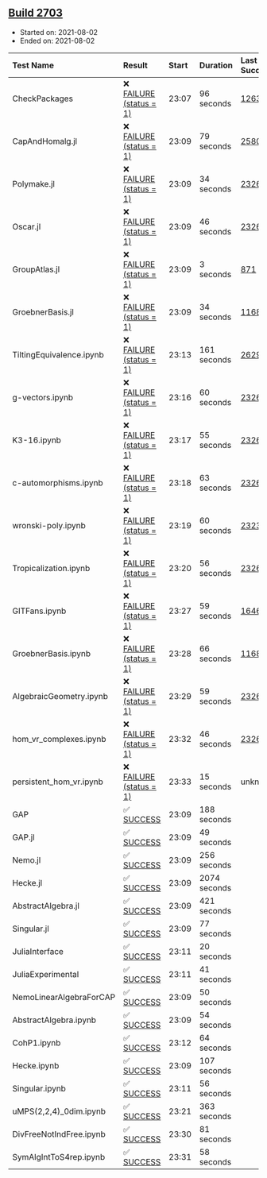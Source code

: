 ## [Build 2703](https://oscarci.mathematik.uni-kl.de/job/oscar-stable/2703/)

* Started on: 2021-08-02
* Ended on: 2021-08-02

| Test Name    | Result | Start | Duration | Last Success | First Failure |
|:-------------|:-------|:------|:---------|:-------------|:--------------|
| CheckPackages | ❌ [FAILURE (status = 1)](https://oscarci.mathematik.uni-kl.de/job/oscar-stable/2703/artifact/logs/build-2703/CheckPackages.log) | 23:07 | 96 seconds | [1263](https://oscarci.mathematik.uni-kl.de/job/oscar-stable/1263/) | [1264](https://oscarci.mathematik.uni-kl.de/job/oscar-stable/1264/) |
| CapAndHomalg.jl | ❌ [FAILURE (status = 1)](https://oscarci.mathematik.uni-kl.de/job/oscar-stable/2703/artifact/logs/build-2703/CapAndHomalg.jl.log) | 23:09 | 79 seconds | [2580](https://oscarci.mathematik.uni-kl.de/job/oscar-stable/2580/) | [2581](https://oscarci.mathematik.uni-kl.de/job/oscar-stable/2581/) |
| Polymake.jl | ❌ [FAILURE (status = 1)](https://oscarci.mathematik.uni-kl.de/job/oscar-stable/2703/artifact/logs/build-2703/Polymake.jl.log) | 23:09 | 34 seconds | [2326](https://oscarci.mathematik.uni-kl.de/job/oscar-stable/2326/) | [2327](https://oscarci.mathematik.uni-kl.de/job/oscar-stable/2327/) |
| Oscar.jl | ❌ [FAILURE (status = 1)](https://oscarci.mathematik.uni-kl.de/job/oscar-stable/2703/artifact/logs/build-2703/Oscar.jl.log) | 23:09 | 46 seconds | [2326](https://oscarci.mathematik.uni-kl.de/job/oscar-stable/2326/) | [2327](https://oscarci.mathematik.uni-kl.de/job/oscar-stable/2327/) |
| GroupAtlas.jl | ❌ [FAILURE (status = 1)](https://oscarci.mathematik.uni-kl.de/job/oscar-stable/2703/artifact/logs/build-2703/GroupAtlas.jl.log) | 23:09 | 3 seconds | [871](https://oscarci.mathematik.uni-kl.de/job/oscar-stable/871/) | [872](https://oscarci.mathematik.uni-kl.de/job/oscar-stable/872/) |
| GroebnerBasis.jl | ❌ [FAILURE (status = 1)](https://oscarci.mathematik.uni-kl.de/job/oscar-stable/2703/artifact/logs/build-2703/GroebnerBasis.jl.log) | 23:09 | 34 seconds | [1168](https://oscarci.mathematik.uni-kl.de/job/oscar-stable/1168/) | [1169](https://oscarci.mathematik.uni-kl.de/job/oscar-stable/1169/) |
| TiltingEquivalence.ipynb | ❌ [FAILURE (status = 1)](https://oscarci.mathematik.uni-kl.de/job/oscar-stable/2703/artifact/logs/build-2703/TiltingEquivalence.ipynb.log) | 23:13 | 161 seconds | [2629](https://oscarci.mathematik.uni-kl.de/job/oscar-stable/2629/) | [2630](https://oscarci.mathematik.uni-kl.de/job/oscar-stable/2630/) |
| g-vectors.ipynb | ❌ [FAILURE (status = 1)](https://oscarci.mathematik.uni-kl.de/job/oscar-stable/2703/artifact/logs/build-2703/g-vectors.ipynb.log) | 23:16 | 60 seconds | [2326](https://oscarci.mathematik.uni-kl.de/job/oscar-stable/2326/) | [2327](https://oscarci.mathematik.uni-kl.de/job/oscar-stable/2327/) |
| K3-16.ipynb | ❌ [FAILURE (status = 1)](https://oscarci.mathematik.uni-kl.de/job/oscar-stable/2703/artifact/logs/build-2703/K3-16.ipynb.log) | 23:17 | 55 seconds | [2326](https://oscarci.mathematik.uni-kl.de/job/oscar-stable/2326/) | [2327](https://oscarci.mathematik.uni-kl.de/job/oscar-stable/2327/) |
| c-automorphisms.ipynb | ❌ [FAILURE (status = 1)](https://oscarci.mathematik.uni-kl.de/job/oscar-stable/2703/artifact/logs/build-2703/c-automorphisms.ipynb.log) | 23:18 | 63 seconds | [2326](https://oscarci.mathematik.uni-kl.de/job/oscar-stable/2326/) | [2327](https://oscarci.mathematik.uni-kl.de/job/oscar-stable/2327/) |
| wronski-poly.ipynb | ❌ [FAILURE (status = 1)](https://oscarci.mathematik.uni-kl.de/job/oscar-stable/2703/artifact/logs/build-2703/wronski-poly.ipynb.log) | 23:19 | 60 seconds | [2323](https://oscarci.mathematik.uni-kl.de/job/oscar-stable/2323/) | [2324](https://oscarci.mathematik.uni-kl.de/job/oscar-stable/2324/) |
| Tropicalization.ipynb | ❌ [FAILURE (status = 1)](https://oscarci.mathematik.uni-kl.de/job/oscar-stable/2703/artifact/logs/build-2703/Tropicalization.ipynb.log) | 23:20 | 56 seconds | [2326](https://oscarci.mathematik.uni-kl.de/job/oscar-stable/2326/) | [2327](https://oscarci.mathematik.uni-kl.de/job/oscar-stable/2327/) |
| GITFans.ipynb | ❌ [FAILURE (status = 1)](https://oscarci.mathematik.uni-kl.de/job/oscar-stable/2703/artifact/logs/build-2703/GITFans.ipynb.log) | 23:27 | 59 seconds | [1646](https://oscarci.mathematik.uni-kl.de/job/oscar-stable/1646/) | [1647](https://oscarci.mathematik.uni-kl.de/job/oscar-stable/1647/) |
| GroebnerBasis.ipynb | ❌ [FAILURE (status = 1)](https://oscarci.mathematik.uni-kl.de/job/oscar-stable/2703/artifact/logs/build-2703/GroebnerBasis.ipynb.log) | 23:28 | 66 seconds | [1168](https://oscarci.mathematik.uni-kl.de/job/oscar-stable/1168/) | [1169](https://oscarci.mathematik.uni-kl.de/job/oscar-stable/1169/) |
| AlgebraicGeometry.ipynb | ❌ [FAILURE (status = 1)](https://oscarci.mathematik.uni-kl.de/job/oscar-stable/2703/artifact/logs/build-2703/AlgebraicGeometry.ipynb.log) | 23:29 | 59 seconds | [2326](https://oscarci.mathematik.uni-kl.de/job/oscar-stable/2326/) | [2327](https://oscarci.mathematik.uni-kl.de/job/oscar-stable/2327/) |
| hom_vr_complexes.ipynb | ❌ [FAILURE (status = 1)](https://oscarci.mathematik.uni-kl.de/job/oscar-stable/2703/artifact/logs/build-2703/hom_vr_complexes.ipynb.log) | 23:32 | 46 seconds | [2326](https://oscarci.mathematik.uni-kl.de/job/oscar-stable/2326/) | [2327](https://oscarci.mathematik.uni-kl.de/job/oscar-stable/2327/) |
| persistent_hom_vr.ipynb | ❌ [FAILURE (status = 1)](https://oscarci.mathematik.uni-kl.de/job/oscar-stable/2703/artifact/logs/build-2703/persistent_hom_vr.ipynb.log) | 23:33 | 15 seconds | unknown | unknown |
| GAP | ✅ [SUCCESS](https://oscarci.mathematik.uni-kl.de/job/oscar-stable/2703/artifact/logs/build-2703/GAP.log) | 23:09 | 188 seconds |  |  |
| GAP.jl | ✅ [SUCCESS](https://oscarci.mathematik.uni-kl.de/job/oscar-stable/2703/artifact/logs/build-2703/GAP.jl.log) | 23:09 | 49 seconds |  |  |
| Nemo.jl | ✅ [SUCCESS](https://oscarci.mathematik.uni-kl.de/job/oscar-stable/2703/artifact/logs/build-2703/Nemo.jl.log) | 23:09 | 256 seconds |  |  |
| Hecke.jl | ✅ [SUCCESS](https://oscarci.mathematik.uni-kl.de/job/oscar-stable/2703/artifact/logs/build-2703/Hecke.jl.log) | 23:09 | 2074 seconds |  |  |
| AbstractAlgebra.jl | ✅ [SUCCESS](https://oscarci.mathematik.uni-kl.de/job/oscar-stable/2703/artifact/logs/build-2703/AbstractAlgebra.jl.log) | 23:09 | 421 seconds |  |  |
| Singular.jl | ✅ [SUCCESS](https://oscarci.mathematik.uni-kl.de/job/oscar-stable/2703/artifact/logs/build-2703/Singular.jl.log) | 23:09 | 77 seconds |  |  |
| JuliaInterface | ✅ [SUCCESS](https://oscarci.mathematik.uni-kl.de/job/oscar-stable/2703/artifact/logs/build-2703/JuliaInterface.log) | 23:11 | 20 seconds |  |  |
| JuliaExperimental | ✅ [SUCCESS](https://oscarci.mathematik.uni-kl.de/job/oscar-stable/2703/artifact/logs/build-2703/JuliaExperimental.log) | 23:11 | 41 seconds |  |  |
| NemoLinearAlgebraForCAP | ✅ [SUCCESS](https://oscarci.mathematik.uni-kl.de/job/oscar-stable/2703/artifact/logs/build-2703/NemoLinearAlgebraForCAP.log) | 23:09 | 50 seconds |  |  |
| AbstractAlgebra.ipynb | ✅ [SUCCESS](https://oscarci.mathematik.uni-kl.de/job/oscar-stable/2703/artifact/logs/build-2703/AbstractAlgebra.ipynb.log) | 23:09 | 54 seconds |  |  |
| CohP1.ipynb | ✅ [SUCCESS](https://oscarci.mathematik.uni-kl.de/job/oscar-stable/2703/artifact/logs/build-2703/CohP1.ipynb.log) | 23:12 | 64 seconds |  |  |
| Hecke.ipynb | ✅ [SUCCESS](https://oscarci.mathematik.uni-kl.de/job/oscar-stable/2703/artifact/logs/build-2703/Hecke.ipynb.log) | 23:09 | 107 seconds |  |  |
| Singular.ipynb | ✅ [SUCCESS](https://oscarci.mathematik.uni-kl.de/job/oscar-stable/2703/artifact/logs/build-2703/Singular.ipynb.log) | 23:11 | 56 seconds |  |  |
| uMPS(2,2,4)_0dim.ipynb | ✅ [SUCCESS](https://oscarci.mathematik.uni-kl.de/job/oscar-stable/2703/artifact/logs/build-2703/uMPS-2-2-4-_0dim.ipynb.log) | 23:21 | 363 seconds |  |  |
| DivFreeNotIndFree.ipynb | ✅ [SUCCESS](https://oscarci.mathematik.uni-kl.de/job/oscar-stable/2703/artifact/logs/build-2703/DivFreeNotIndFree.ipynb.log) | 23:30 | 81 seconds |  |  |
| SymAlgIntToS4rep.ipynb | ✅ [SUCCESS](https://oscarci.mathematik.uni-kl.de/job/oscar-stable/2703/artifact/logs/build-2703/SymAlgIntToS4rep.ipynb.log) | 23:31 | 58 seconds |  |  |
